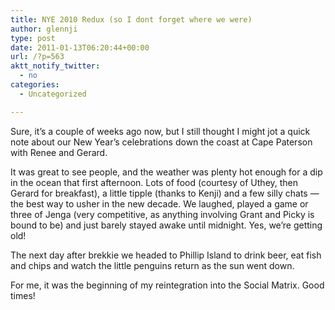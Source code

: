 ```yaml
---
title: NYE 2010 Redux (so I dont forget where we were)
author: glennji
type: post
date: 2011-01-13T06:20:44+00:00
url: /?p=563
aktt_notify_twitter:
  - no
categories:
  - Uncategorized

---
```

Sure, it&#8217;s a couple of weeks ago now, but I still thought I might jot a quick note about our New Year&#8217;s celebrations down the coast at Cape Paterson with Renee and Gerard.
  
It was great to see people, and the weather was plenty hot enough for a dip in the ocean that first afternoon. Lots of food (courtesy of Uthey, then Gerard for breakfast), a little tipple (thanks to Kenji) and a few silly chats &#8212; the best way to usher in the new decade. We laughed, played a game or three of Jenga (very competitive, as anything involving Grant and Picky is bound to be) and just barely stayed awake until midnight. Yes, we&#8217;re getting old!
  
The next day after brekkie we headed to Phillip Island to drink beer, eat fish and chips and watch the little penguins return as the sun went down.
  
For me, it was the beginning of my reintegration into the Social Matrix. Good times!
